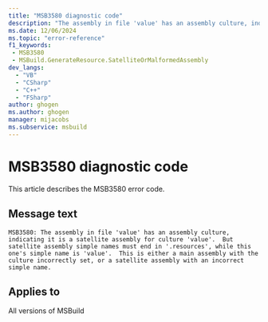```yaml
---
title: "MSB3580 diagnostic code"
description: "The assembly in file 'value' has an assembly culture, indicating it is a satellite assembly for culture 'value'.  But satellite assembly simple names must end in '.resources', while this one's simple name is 'value'.  This is either a main assembly with the culture incorrectly set, or a satellite assembly with an incorrect simple name."
ms.date: 12/06/2024
ms.topic: "error-reference"
f1_keywords:
 - MSB3580
 - MSBuild.GenerateResource.SatelliteOrMalformedAssembly
dev_langs:
  - "VB"
  - "CSharp"
  - "C++"
  - "FSharp"
author: ghogen
ms.author: ghogen
manager: mijacobs
ms.subservice: msbuild
---
```


# MSB3580 diagnostic code

<!-- :::ErrorDefinitionDescription::: -->
<!-- :::editable-content name="introDescription"::: -->
This article describes the MSB3580 error code.
<!-- :::editable-content-end::: -->

## Message text

```output
MSB3580: The assembly in file 'value' has an assembly culture, indicating it is a satellite assembly for culture 'value'.  But satellite assembly simple names must end in '.resources', while this one's simple name is 'value'.  This is either a main assembly with the culture incorrectly set, or a satellite assembly with an incorrect simple name.
```

<!-- :::editable-content name="postOutputDescription"::: -->
<!--
{StrBegin="MSB3580: "}
-->
<!-- :::editable-content-end::: -->
<!-- :::ErrorDefinitionDescription-end::: -->

## Applies to

All versions of MSBuild
